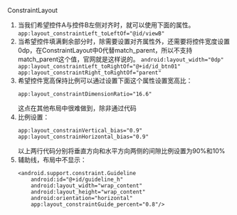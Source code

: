 ConstraintLayout
1. 当我们希望控件A与控件B左侧对齐时，就可以使用下面的属性。   
        ```
        app:layout_constraintLeft_toLeftOf="@id/viewB"
        ```
2. 当希望控件填满剩余部分时，除需要设置对齐属性外，还需要将控件宽度设置0dp，在ConstraintLayout中0代替match\_parent，所以不支持match\_parent这个值，官网就是这样说的。
    	```
    	android:layout_width="0dp"  
    	app:layout_constraintLeft_toRightOf="@+id/id_btn01"  
    	app:layout_constraintRight_toRightOf="parent"
    	```
3. 希望控件宽高保持比例可以通过设置下面这个属性设置宽高比：
	```
	app:layout_constraintDimensionRatio="16.6"
	```
	这点在其他布局中很难做到，除非通过代码
4. 比例设置：  
	```
	app:layout_constrainVertical_bias="0.9"
	app:layout_constrainHorizontal_bias="0.9"
	```
	以上两行代码分别将垂直方向和水平方向两侧的间隙比例设置为90%和10%
5. 辅助线，布局中不显示：  
	```
	<android.support.constraint.Guideline
        android:id="@+id/guideline_h"
        android:layout_width="wrap_content"
        android:layout_height="wrap_content"
        android:orientation="horizontal"
        app:layout_constraintGuide_percent="0.8"/>
	```
